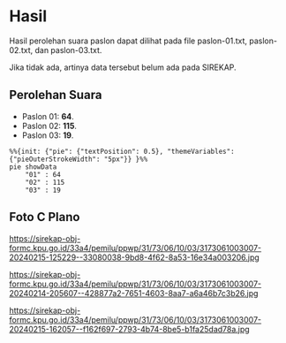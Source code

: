 # Hasil

Hasil perolehan suara paslon dapat dilihat pada file paslon-01.txt, paslon-02.txt, dan paslon-03.txt.

Jika tidak ada, artinya data tersebut belum ada pada SIREKAP.

## Perolehan Suara

 * Paslon 01: **64**.
 * Paslon 02: **115**.
 * Paslon 03: **19**.

```mermaid
%%{init: {"pie": {"textPosition": 0.5}, "themeVariables": {"pieOuterStrokeWidth": "5px"}} }%%
pie showData
    "01" : 64
    "02" : 115
    "03" : 19
```
## Foto C Plano

https://sirekap-obj-formc.kpu.go.id/33a4/pemilu/ppwp/31/73/06/10/03/3173061003007-20240215-125229--33080038-9bd8-4f62-8a53-16e34a003206.jpg

https://sirekap-obj-formc.kpu.go.id/33a4/pemilu/ppwp/31/73/06/10/03/3173061003007-20240214-205607--428877a2-7651-4603-8aa7-a6a46b7c3b26.jpg

https://sirekap-obj-formc.kpu.go.id/33a4/pemilu/ppwp/31/73/06/10/03/3173061003007-20240215-162057--f162f697-2793-4b74-8be5-b1fa25dad78a.jpg
